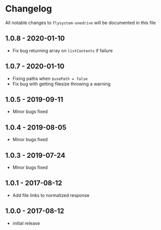 # Changelog

All notable changes to `flysystem-onedrive` will be documented in this file

## 1.0.8 - 2020-01-10

- Fix bug returning array on `listContents` if failure

## 1.0.7 - 2020-01-10

- Fixing paths when `$usePath = false`
- Fix bug with getting filesize throwing a warning

## 1.0.5 - 2019-09-11

- Minor bugs fixed

## 1.0.4 - 2019-08-05

- Minor bugs fixed

## 1.0.3 - 2019-07-24

- Minor bugs fixed

## 1.0.1 - 2017-08-12

- Add file links to normalized response

## 1.0.0 - 2017-08-12

- initial release
